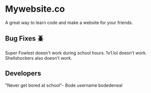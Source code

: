 # Mywebsite.co
A great way to learn code and make a website for your friends.

## Bug Fixes 🪲
Super Fowlest doesn't work during school hours.
1v1.lol doesn't work.
Shellshockers also doesn't work.

## Developers
"Never get bored at school"- Bode username bodedeneal
